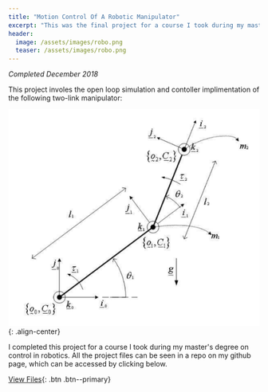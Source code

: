 ```yaml
---
title: "Motion Control Of A Robotic Manipulator"
excerpt: "This was the final project for a course I took during my master's degree on control in robotics."
header:
  image: /assets/images/robo.png
  teaser: /assets/images/robo.png
---
```

*Completed December 2018*

This project involes the open loop simulation and contoller implimentation of the following two-link manipulator:

![image-center](/assets/images/two_link_manipulator_.png){: .align-center}

I completed this project for a course I took during my master's degree on control in robotics. All the project files can be seen in a repo on my github page,
which can be accessed by clicking below.

[View Files](/projects/JacobMorrison_AdaptiveAirToFuelRatioControl.pdf){: .btn .btn--primary}